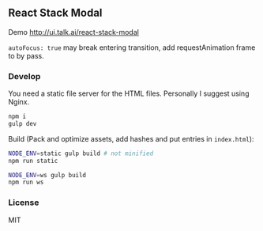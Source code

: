 
React Stack Modal
----

Demo http://ui.talk.ai/react-stack-modal

`autoFocus: true` may break entering transition, add requestAnimation frame to by pass.

### Develop

You need a static file server for the HTML files. Personally I suggest using Nginx.

```bash
npm i
gulp dev
```

Build (Pack and optimize assets, add hashes and put entries in `index.html`):

```bash
NODE_ENV=static gulp build # not minified
npm run static

NODE_ENV=ws gulp build
npm run ws
```

### License

MIT
